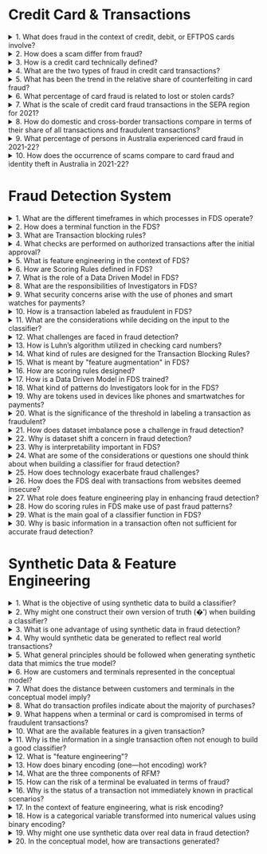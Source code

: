 # Credit Card & Transactions
<details>
<summary>1. What does fraud in the context of credit, debit, or EFTPOS cards involve?</summary>
Fraud involves the use of credit, debit, or EFTPOS card or other details to make purchases or withdraw cash without the account owner's permission. This could include using stolen credit card details. The user can generally recognize a fraudulent transaction with ease, and typically, the financial institution is liable.
</details>

<details>
<summary>2. How does a scam differ from fraud?</summary>
A scam is a fraudulent invitation, request, notification, or offer, designed to obtain personal information or money, or otherwise obtain a financial benefit by deceptive means. Examples include spoofing a website or job scams. Users generally won't recognize a scam until it is too late, and they are typically liable for any losses incurred.
</details>

<details>
<summary>3. How is a credit card technically defined?</summary>
A credit card is technically defined as a revolving line of credit that allows the holder to borrow money or get ‘credit’ from a bank. It is considered debt, with interest chargeable as per the terms of the card, and often has associated fees and other benefits. A credit card does not necessarily have to be a physical card.
</details>

<details>
<summary>4. What are the two types of fraud in credit card transactions?</summary>
The two types of fraud in credit card transactions are:
1. Unauthorized use of an actual physical card (Card present fraud), which can occur if the card is stolen, lost, or not received, or if the card has been counterfeited (e.g., by skimming).
2. Use of card details remotely (Card not present fraud), which can happen due to leaked details from a hack on servers that store card information, phishing details using websites, emails, messages, or through scams.
</details>

<details>
<summary>5. What has been the trend in the relative share of counterfeiting in card fraud?</summary>
Over time, the relative share of counterfeiting in card fraud has reduced.
</details>

<details>
<summary>6. What percentage of card fraud is related to lost or stolen cards?</summary>
The percentage of card fraud related to lost or stolen cards has been more or less stable over time.
</details>

<details>
<summary>7. What is the scale of credit card fraud transactions in the SEPA region for 2021?</summary>
In 2021, there were €1.53 billion in fraud transactions in the SEPA region.
</details>

<details>
<summary>8. How do domestic and cross-border transactions compare in terms of their share of all transactions and fraudulent transactions?</summary>
Domestic transactions accounted for 89% of all transactions and 36% of fraudulent transactions. In contrast, cross-border transactions represented 9% of all transactions and 49% of fraudulent transactions.
</details>

<details>
<summary>9. What percentage of persons in Australia experienced card fraud in 2021-22?</summary>
In Australia, 8.1% of persons (equivalent to 1.7 million individuals) experienced card fraud in the 2021-22 period.
</details>

<details>
<summary>10. How does the occurrence of scams compare to card fraud and identity theft in Australia in 2021-22?</summary>
In Australia in 2021-22, 2.7% of persons (552,000 individuals) experienced a scam, while 0.8% of persons (159,600 individuals) experienced identity theft. This compares to 8.1% of persons who experienced card fraud.
</details>


# Fraud Detection System

<details>
<summary>1. What are the different timeframes in which processes in FDS operate?</summary>
- Real Time
- Near Real Time
- Offline
</details>

<details>
<summary>2. How does a terminal function in the FDS?</summary>
- Responsible for simple mechanical checks
- Very fast to execute
</details>

<details>
<summary>3. What are Transaction blocking rules?</summary>
- Simple “if-then” style rules
- Only current transaction details are considered (does not take into account historical transactions or card holder’s profile).
- Example: If online payment and website is deemed insecure, then deny payment.
- Rules are often manually designed.
- Should have high precision (i.e., raise few false alarms)
</details>

<details>
<summary>4. What checks are performed on authorized transactions after the initial approval?</summary>
- Transaction data compared against historical data and cardholder’s profile.
- Relevant historical data includes average expenditure, average number of transactions, location of transactions etc.
</details>

<details>
<summary>5. What is feature engineering in the context of FDS?</summary>
Computing new transaction properties based on historical data and cardholder’s profile.
</details>

<details>
<summary>6. How are Scoring Rules defined in FDS?</summary>
- Simple “if, then” rules that assign a fraud score to transactions.
- Designed by experts.
- Uses historical information.
</details>

<details>
<summary>7. What is the role of a Data Driven Model in FDS?</summary>
- Purely data driven based on classification models.
- Trained on historical data.
- Generally, the model will output the probability of a transaction being fraudulent.
</details>

<details>
<summary>8. What are the responsibilities of Investigators in FDS?</summary>
- Look at emerging patterns.
- In charge of controlling alerts raised by models.
- Provide feedback to the system.
</details>

<details>
<summary>9. What security concerns arise with the use of phones and smart watches for payments?</summary>
- A token is stored in devices (rather than card details).
- Tokens often have an expiry.
- Vulnerable to theft and “Man in the middle” attacks.
</details>

<details>
<summary>10. How is a transaction labeled as fraudulent in FDS?</summary>
Given a transaction feature vector, a classifier function outputs a probability that denotes the transaction being fraudulent. A threshold is considered, and a transaction will be labeled as fraudulent if the probability is greater than or equal to the threshold.
</details>

<details>
<summary>11. What are the considerations while deciding on the input to the classifier?</summary>
- Should we use real world data or lab data?
- What to include as part of the input to the classifier?
- How do we know that the classifier is “good”?
- What are the challenges in building a good classifier?
</details>

<details>
<summary>12. What challenges are faced in fraud detection?</summary>
- Imbalanced dataset.
- Dataset shift.
- Insufficiency of basic information in a transaction for classification.
- Interpretability.
</details>

<details>
<summary>13. How is Luhn’s algorithm utilized in checking card numbers?</summary>
- Double the value of every other digit.
- Sum the digits from the previous step separately.
- Sum the remaining digits from the card.
- The sum of the two previous steps should be divisible by 10.
</details>

<details>
<summary>14. What kind of rules are designed for the Transaction Blocking Rules?</summary>
Simple “if-then” style rules that often do not consider historical transactions or the card holder’s profile.
</details>

<details>
<summary>15. What is meant by "feature augmentation" in FDS?</summary>
It refers to the process of computing new transaction properties to enhance the dataset, also known as feature engineering.
</details>

<details>
<summary>16. How are scoring rules designed?</summary>
They are "if, then" rules designed by experts using historical information to assign a fraud score to transactions.
</details>

<details>
<summary>17. How is a Data Driven Model in FDS trained?</summary>
It's purely data driven and is trained on historical data.
</details>

<details>
<summary>18. What kind of patterns do Investigators look for in the FDS?</summary>
Emerging patterns that can indicate fraudulent activity.
</details>

<details>
<summary>19. Why are tokens used in devices like phones and smartwatches for payments?</summary>
Tokens are considered more secure than storing actual card details.
</details>

<details>
<summary>20. What is the significance of the threshold in labeling a transaction as fraudulent?</summary>
A transaction is labeled as fraudulent if the output probability from the classifier function is greater than or equal to the set threshold.
</details>

<details>
<summary>21. How does dataset imbalance pose a challenge in fraud detection?</summary>
The number of fraudulent transactions is a tiny fraction compared to genuine transactions, making it difficult for models to accurately detect fraud.
</details>

<details>
<summary>22. Why is dataset shift a concern in fraud detection?</summary>
Fraud tactics evolve over time, making it necessary for models to be regularly updated.
</details>

<details>
<summary>23. Why is interpretability important in FDS?</summary>
Experts should be able to understand why a transaction was labelled as fraudulent to validate the model's decisions and improve its accuracy.
</details>

<details>
<summary>24. What are some of the considerations or questions one should think about when building a classifier for fraud detection?</summary>
- The type of data to use (real world vs. lab data).
- Features to include as input.
- Metrics to evaluate the classifier's performance.
- Challenges in building an effective classifier.
</details>

<details>
<summary>25. How does technology exacerbate fraud challenges?</summary>
The use of devices like phones and smartwatches for payments introduces vulnerabilities like token expiry, theft, and "Man in the middle" attacks.
</details>

<details>
<summary>26. How does the FDS deal with transactions from websites deemed insecure?</summary>
If an online payment is made through a website deemed insecure, the Transaction Blocking Rules can deny the payment.
</details>

<details>
<summary>27. What role does feature engineering play in enhancing fraud detection?</summary>
It involves creating new transaction properties based on historical data and the cardholder’s profile to enhance the dataset, which can improve the accuracy of fraud detection.
</details>

<details>
<summary>28. How do scoring rules in FDS make use of past fraud patterns?</summary>
Scoring rules are often based on past fraud patterns to assign a fraud score to transactions.
</details>

<details>
<summary>29. What is the main goal of a classifier function in FDS?</summary>
To output a probability that indicates whether a given transaction is fraudulent.
</details>

<details>
<summary>30. Why is basic information in a transaction often not sufficient for accurate fraud detection?</summary>
Because fraud tactics are complex and continuously evolving, requiring the need to generate new features and transformations for accurate detection.
</details>


# Synthetic Data & Feature Engineering

<details>
  <summary>1. What is the objective of using synthetic data to build a classifier?</summary>
  
  The objective is to estimate a model such that it is a good approximation of the true model in nature (i.e., the real world).
</details>

<details>
  <summary>2. Why might one construct their own version of truth (�′) when building a classifier?</summary>
  
  The assumption is that if one can estimate �′ well, then they can also estimate the true � well.
</details>

<details>
  <summary>3. What is one advantage of using synthetic data in fraud detection?</summary>
  
  It allows one to control for the types of fraud they are interested to model.
</details>

<details>
  <summary>4. Why would synthetic data be generated to reflect real world transactions?</summary>
  
  To have more confidence in the evaluation of classifiers against modeled fraud scenarios.
</details>

<details>
  <summary>5. What general principles should be followed when generating synthetic data that mimics the true model?</summary>
  
  The data should be highly imbalanced, contain both numerical and categorical features, allow for temporal fraud scenarios, and generate the same challenges as with real world data.
</details>

<details>
  <summary>6. How are customers and terminals represented in the conceptual model?</summary>
  
  Customers and terminals are identified by an ID and are placed on a square grid.
</details>

<details>
  <summary>7. What does the distance between customers and terminals in the conceptual model imply?</summary>
  
  The distance could imply the frequency of shopping, among other things.
</details>

<details>
  <summary>8. What do transaction profiles indicate about the majority of purchases?</summary>
  
  The majority of purchases happen around noon (gaussian distribution) and the majority of the mass is on small value transactions.
</details>

<details>
  <summary>9. What happens when a terminal or card is compromised in terms of fraudulent transactions?</summary>
  
  A compromised terminal or card will have fraudulent transactions for a certain time period.
</details>

<details>
  <summary>10. What are the available features in a given transaction?</summary>
  
  TX_DATETIME, CUSTOMER_ID, TERMINAL_ID, TX_AMOUNT, TX_FRAUD.
</details>

<details>
  <summary>11. Why is the information in a single transaction often not enough to build a good classifier?</summary>
  
  Statistical/Machine learning often requires numerical and ordered features that are relevant to predict the label, and a single transaction might lack some of these.
</details>

<details>
  <summary>12. What is "feature engineering"?</summary>
  
  It is the transformation of existing features and design of new features.
</details>

<details>
  <summary>13. How does binary encoding (one—hot encoding) work?</summary>
  
  It transforms a categorical variable to numerical values, where only one bit is active at a time.
</details>

<details>
  <summary>14. What are the three components of RFM?</summary>
  
  Recency (R), Frequency (F), and Monetary Value (M).
</details>

<details>
  <summary>15. How can the risk of a terminal be evaluated in terms of fraud?</summary>
  
  By building a metric to measure terminal risk based on the number and ratio of fraudulent transactions from that terminal over a certain period.
</details>

<details>
  <summary>16. Why is the status of a transaction not immediately known in practical scenarios?</summary>
  
  Because there might be a delay or it's not straightforward to determine if a transaction is fraudulent or genuine immediately.
</details>

<details>
  <summary>17. In the context of feature engineering, what is risk encoding?</summary>
  
  Risk encoding involves building a metric to measure terminal risk based on the number and ratio of fraudulent transactions from that terminal over a period.
</details>

<details>
  <summary>18. How is a categorical variable transformed into numerical values using binary encoding?</summary>
  
  Through one-hot encoding, where each category is represented by a bit string with only one bit active at a time.
</details>

<details>
  <summary>19. Why might one use synthetic data over real data in fraud detection?</summary>
  
  Synthetic data allows for more control over the types of fraud being modeled and is easier to control for noise.
</details>

<details>
  <summary>20. In the conceptual model, how are transactions generated?</summary>
  
  Transactions are generated based on customer and terminal profiles, including their shopping behavior.
</details>
